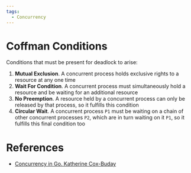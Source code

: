 ```yaml
---
tags:
  - Concurrency
---
```


# Coffman Conditions

Conditions that must be present for deadlock to arise:

1. **Mutual Exclusion**. A concurrent process holds exclusive rights to a resource at any one time
2. **Wait For Condition**. A concurrent process must simultaneously hold a resource and be waiting for an additional resource
3. **No Preemption**. A resource held by a concurrent process can only be released by that process, so it fulfills this condition
4. **Circular Wait**. A concurrent process `P1` must be waiting on a chain of other concurrent processes `P2`, which are in turn waiting on it `P1`, so it fulfills this final condition too

# References

- [Concurrency in Go. Katherine Cox-Buday](References.md#Concurrency%20in%20Go.%20Katherine%20Cox-Buday)
